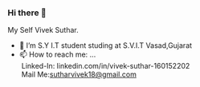 ### Hi there 👋
My Self Vivek Suthar.


- 🌱 I’m S.Y I.T student studing at S.V.I.T Vasad,Gujarat<br/>
- 📫 How to reach me: ...</br>
&nbsp;Linked-In: linkedin.com/in/vivek-suthar-160152202<br/>
&nbsp;Mail Me:sutharvivek18@gmail.com

